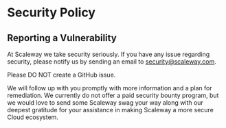 # Security Policy

## Reporting a Vulnerability

At Scaleway we take security seriously. If you have any issue regarding security,
please notify us by sending an email to security@scaleway.com.

Please DO NOT create a GitHub issue.

We will follow up with you promptly with more information and a plan for remediation.
We currently do not offer a paid security bounty program, but we would love to send some
Scaleway swag your way along with our deepest gratitude for your assistance in making
Scaleway a more secure Cloud ecosystem.
